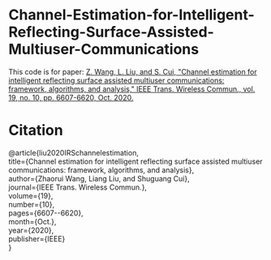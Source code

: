 # Channel-Estimation-for-Intelligent-Reflecting-Surface-Assisted-Multiuser-Communications
This code is for paper: [Z. Wang, L. Liu, and S. Cui, "Channel estimation for intelligent reflecting surface assisted multiuser communications: framework, algorithms, and analysis," IEEE Trans. Wireless Commun., vol. 19, no. 10, pp. 6607-6620, Oct. 2020.](https://ieeexplore.ieee.org/abstract/document/9130088)
# Citation
@article{liu2020IRSchannelestimation,<br> 
  title={Channel estimation for intelligent reflecting surface assisted multiuser communications: framework, algorithms, and analysis},<br> 
  author={Zhaorui Wang, Liang Liu, and Shuguang Cui},<br> 
  journal={IEEE Trans. Wireless Commun.},<br> 
  volume={19},<br> 
  number={10},<br> 
  pages={6607--6620},<br> 
  month={Oct.},<br>
  year={2020},<br> 
  publisher={IEEE}<br> 
}
